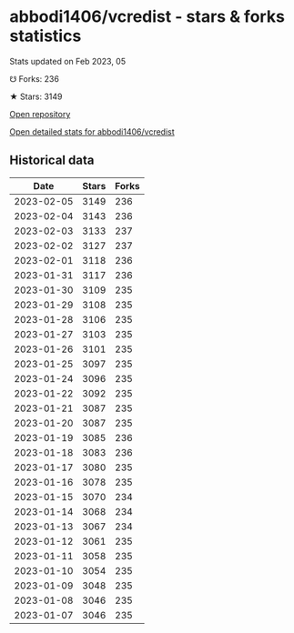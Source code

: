# abbodi1406/vcredist - stars & forks statistics

Stats updated on Feb 2023, 05

☋ Forks: 236

★ Stars: 3149

[Open repository](https://github.com/abbodi1406/vcredist)

[Open detailed stats for abbodi1406/vcredist](https://reviewgithub.com/rep/abbodi1406/vcredist)

## Historical data
| Date | Stars | Forks |
|------|-------|-------|
| 2023-02-05 | 3149 | 236 | 
| 2023-02-04 | 3143 | 236 | 
| 2023-02-03 | 3133 | 237 | 
| 2023-02-02 | 3127 | 237 | 
| 2023-02-01 | 3118 | 236 | 
| 2023-01-31 | 3117 | 236 | 
| 2023-01-30 | 3109 | 235 | 
| 2023-01-29 | 3108 | 235 | 
| 2023-01-28 | 3106 | 235 | 
| 2023-01-27 | 3103 | 235 | 
| 2023-01-26 | 3101 | 235 | 
| 2023-01-25 | 3097 | 235 | 
| 2023-01-24 | 3096 | 235 | 
| 2023-01-22 | 3092 | 235 | 
| 2023-01-21 | 3087 | 235 | 
| 2023-01-20 | 3087 | 235 | 
| 2023-01-19 | 3085 | 236 | 
| 2023-01-18 | 3083 | 236 | 
| 2023-01-17 | 3080 | 235 | 
| 2023-01-16 | 3078 | 235 | 
| 2023-01-15 | 3070 | 234 | 
| 2023-01-14 | 3068 | 234 | 
| 2023-01-13 | 3067 | 234 | 
| 2023-01-12 | 3061 | 235 | 
| 2023-01-11 | 3058 | 235 | 
| 2023-01-10 | 3054 | 235 | 
| 2023-01-09 | 3048 | 235 | 
| 2023-01-08 | 3046 | 235 | 
| 2023-01-07 | 3046 | 235 | 

